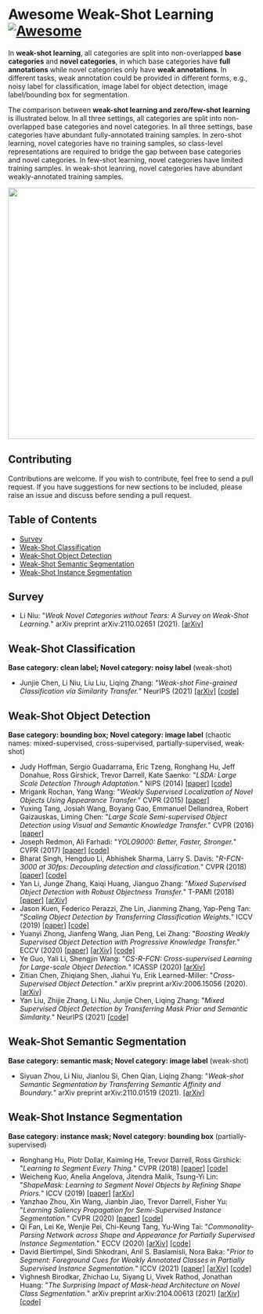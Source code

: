 # Awesome Weak-Shot Learning  [![Awesome](https://cdn.rawgit.com/sindresorhus/awesome/d7305f38d29fed78fa85652e3a63e154dd8e8829/media/badge.svg)](https://github.com/sindresorhus/awesome)

In **weak-shot learning**, all categories are split into non-overlapped **base categories** and **novel categories**, in which base categories have **full annotations** while novel categories only have **weak annotations**. In different tasks, weak annotation could be provided in different forms, e.g., noisy label for classification, image label for object detection, image label/bounding box for segmentation. 

The comparison between **weak-shot learning and zero/few-shot learning** is illustrated below. In all three settings, all categories are split into non-overlapped base categories and novel categories. In all three settings, base categories have abundant fully-annotated training samples. In zero-shot learning, novel categories have no training samples, so class-level representations are required to bridge the gap between base categories and novel categories. In few-shot learning, novel categories have limited training samples. In weak-shot leanring, novel categories have abundant weakly-annotated training samples. 

<img src='https://bcmi.sjtu.edu.cn/home/niuli/images/project_weak_shot_small.jpg' align="center" width=512>

## Contributing

Contributions are welcome.  If you wish to contribute, feel free to send a pull request. If you have suggestions for new sections to be included, please raise an issue and discuss before sending a pull request.

## Table of Contents
+ [Survey](#Survey)
+ [Weak-Shot Classification](#Weak-Shot-Classification)
+ [Weak-Shot Object Detection](#Weak-Shot-Detection)
+ [Weak-Shot Semantic Segmentation](#Weak-Shot-Semantic-Segmentation)
+ [Weak-Shot Instance Segmentation](#Weak-Shot-Instance-Segmentation)

## Survey
+ Li Niu: "*Weak Novel Categories without Tears: A Survey on Weak-Shot Learning.*" arXiv preprint arXiv:2110.02651 (2021).  [[arXiv]](https://arxiv.org/pdf/2110.02651.pdf)

## Weak-Shot Classification
**Base category: clean label; Novel category: noisy label** (weak-shot)
+ Junjie Chen, Li Niu, Liu Liu, Liqing Zhang: "*Weak-shot Fine-grained Classification via Similarity Transfer.*" NeurIPS (2021) [[arXiv]](https://arxiv.org/pdf/2009.09197.pdf) [[code]](https://github.com/bcmi/SimTrans-Weak-Shot-Classification)

## Weak-Shot Object Detection
**Base category: bounding box; Novel category: image label** (chaotic names: mixed-supervised, cross-supervised, partially-supervised, weak-shot)
+ Judy Hoffman, Sergio Guadarrama, Eric Tzeng, Ronghang Hu, Jeff Donahue, Ross Girshick, Trevor Darrell, Kate Saenko: "*LSDA: Large Scale Detection Through Adaptation.*" NIPS (2014) [[paper]](https://proceedings.neurips.cc/paper/2014/file/09fb05dd477d4ae6479985ca56c5a12d-Paper.pdf) [[code]](https://github.com/jhoffman/lsda)
+ Mrigank Rochan, Yang Wang: "*Weakly Supervised Localization of Novel Objects Using Appearance Transfer.*" CVPR (2015) [[paper]](https://openaccess.thecvf.com/content_cvpr_2015/papers/Rochan_Weakly_Supervised_Localization_2015_CVPR_paper.pdf)
+ Yuxing Tang, Josiah Wang, Boyang Gao, Emmanuel Dellandrea, Robert Gaizauskas, Liming Chen: "*Large Scale Semi-supervised Object Detection using Visual and Semantic
Knowledge Transfer.*" CVPR (2016) [[paper]](https://openaccess.thecvf.com/content_cvpr_2016/papers/Tang_Large_Scale_Semi-Supervised_CVPR_2016_paper.pdf)
+ Joseph Redmon, Ali Farhadi: "*YOLO9000: Better, Faster, Stronger.*" CVPR (2017) [[paper]](https://openaccess.thecvf.com/content_cvpr_2017/papers/Redmon_YOLO9000_Better_Faster_CVPR_2017_paper.pdf) [[code]](https://pjreddie.com/darknet/yolo/)
+ Bharat Singh, Hengduo Li, Abhishek Sharma, Larry S. Davis: "*R-FCN-3000 at 30fps: Decoupling detection and classification.*" CVPR (2018) [[paper]](https://openaccess.thecvf.com/content_cvpr_2018/papers/Singh_R-FCN-3000_at_30fps_CVPR_2018_paper.pdf) [[code]](https://github.com/MahyarNajibi/SNIPER)
+ Yan Li, Junge Zhang, Kaiqi Huang, Jianguo Zhang: "*Mixed Supervised Object Detection with Robust Objectness Transfer.*" T-PAMI (2018) [[paper]](https://ieeexplore.ieee.org/document/8304628) [[arXiv]](https://arxiv.org/pdf/1802.09778.pdf) 
+ Jason Kuen, Federico Perazzi, Zhe Lin, Jianming Zhang, Yap-Peng Tan: "*Scaling Object Detection by Transferring Classification Weights.*" ICCV (2019) [[paper]](https://openaccess.thecvf.com/content_ICCV_2019/papers/Kuen_Scaling_Object_Detection_by_Transferring_Classification_Weights_ICCV_2019_paper.pdf) [[code]](https://github.com/xternalz/AE-WTN)
+ Yuanyi Zhong, Jianfeng Wang, Jian Peng, Lei Zhang: "*Boosting Weakly Supervised Object Detection with Progressive Knowledge Transfer.*" ECCV (2020) [[paper]](https://www.ecva.net/papers/eccv_2020/papers_ECCV/papers/123710613.pdf) [[arXiv]](https://arxiv.org/pdf/2007.07986.pdf) [[code]](https://github.com/mikuhatsune/wsod_transfer)
+ Ye Guo, Yali Li, Shengjin Wang: "*CS-R-FCN: Cross-supervised Learning for Large-scale Object Detection.*" ICASSP (2020) [[arXiv]](https://arxiv.org/pdf/1905.12863.pdf)
+ Zitian Chen, Zhiqiang Shen, Jiahui Yu, Erik Learned-Miller: "*Cross-Supervised Object Detection.*" arXiv preprint arXiv:2006.15056 (2020). [[arXiv]](https://arxiv.org/pdf/2006.15056.pdf)
+ Yan Liu, Zhijie Zhang, Li Niu, Junjie Chen, Liqing Zhang: "*Mixed Supervised Object Detection by Transferring Mask Prior and Semantic Similarity.*" NeurIPS (2021) [[code]](https://github.com/bcmi/TraMaS-Weak-Shot-Object-Detection)


## Weak-Shot Semantic Segmentation
**Base category: semantic mask; Novel category: image label** (weak-shot)
+ Siyuan Zhou, Li Niu, Jianlou Si, Chen Qian, Liqing Zhang: "*Weak-shot Semantic Segmentation by Transferring Semantic Affinity and Boundary.*" arXiv preprint arXiv:2110.01519  (2021). [[arXiv]](https://arxiv.org/pdf/2110.01519.pdf)

## Weak-Shot Instance Segmentation
**Base category: instance mask; Novel category: bounding box** (partially-supervised)
+ Ronghang Hu, Piotr Dollar, Kaiming He, Trevor Darrell, Ross Girshick: "*Learning to Segment Every Thing.*" CVPR (2018) [[paper]](https://openaccess.thecvf.com/content_cvpr_2018/papers/Hu_Learning_to_Segment_CVPR_2018_paper.pdf) [[code]](https://github.com/ronghanghu/seg_every_thing)
+ Weicheng Kuo, Anelia Angelova, Jitendra Malik, Tsung-Yi Lin: "*ShapeMask: Learning to Segment Novel Objects by Refining Shape Priors.*" ICCV (2019) [[paper]](https://openaccess.thecvf.com/content_ICCV_2019/papers/Kuo_ShapeMask_Learning_to_Segment_Novel_Objects_by_Refining_Shape_Priors_ICCV_2019_paper.pdf) [[arXiv]](https://arxiv.org/pdf/1904.03239.pdf)
+ Yanzhao Zhou, Xin Wang, Jianbin Jiao, Trevor Darrell, Fisher Yu: "*Learning Saliency Propagation for Semi-Supervised Instance Segmentation.*" CVPR (2020) [[paper]](https://openaccess.thecvf.com/content_CVPR_2020/papers/Zhou_Learning_Saliency_Propagation_for_Semi-Supervised_Instance_Segmentation_CVPR_2020_paper.pdf) [[code]](https://github.com/ucbdrive/ShapeProp)
+ Qi Fan, Lei Ke, Wenjie Pei, Chi-Keung Tang, Yu-Wing Tai: "*Commonality-Parsing Network across Shape and Appearance for Partially Supervised Instance Segmentation.*" ECCV (2020) [[arXiv]](https://arxiv.org/pdf/2007.12387.pdf) [[code]](https://github.com/fanq15/CPMask)
+ David Biertimpel, Sindi Shkodrani, Anil S. Baslamisli, Nora Baka: "*Prior to Segment: Foreground Cues for Weakly Annotated Classes in Partially Supervised Instance Segmentation.*" ICCV (2021) [[paper]](https://openaccess.thecvf.com/content/ICCV2021/papers/Biertimpel_Prior_to_Segment_Foreground_Cues_for_Weakly_Annotated_Classes_in_ICCV_2021_paper.pdf) [[arXiv]](https://arxiv.org/pdf/2011.11787.pdf) [[code]](https://github.com/dbtmpl/OPMask)
+ Vighnesh Birodkar, Zhichao Lu, Siyang Li, Vivek Rathod, Jonathan Huang: "*The Surprising Impact of Mask-head Architecture on Novel Class Segmentation.*" arXiv preprint arXiv:2104.00613 (2021) [[arXiv]](https://arxiv.org/pdf/2104.00613.pdf) [[code]](https://google.github.io/deepmac/#code)







